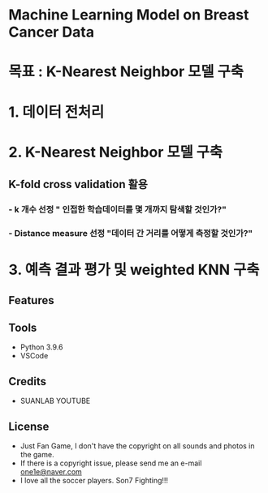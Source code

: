 # Machine Learning Model on Breast Cancer Data

# 목표 : K-Nearest Neighbor 모델 구축
# 1. 데이터 전처리 
# 2. K-Nearest Neighbor 모델 구축 
## K-fold cross validation 활용
### - k 개수 선정 " 인접한 학습데이터를 몇 개까지 탐색할 것인가?"
### - Distance measure 선정 "데이터 간 거리를 어떻게 측정할 것인가?" 
# 3. 예측 결과 평가 및 weighted KNN 구축 
  
## Features



## Tools

- Python 3.9.6
- VSCode

## Credits

- SUANLAB YOUTUBE 

## License
- Just Fan Game, I don't have the copyright on all sounds and photos in the game.
- If there is a copyright issue, please send me an e-mail one1e@naver.com 
- I love all the soccer players. Son7 Fighting!!!

